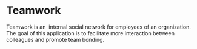 # Teamwork

Teamwork is an ​ internal social network for employees of an organization. The goal of this
application is to facilitate more interaction between colleagues and promote team bonding.
